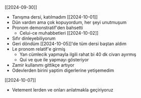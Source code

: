 [[2024-09-30]]
- Tanışma dersi, katılmadım
[[2024-10-01]]
- Dün vardım ama çok kopuyordum, her şeyi unutmuşum
- Pronom demonstratif'den bahsetti
	- Celui-ce muhabbetleri
[[2024-10-02]]
- Sıfır dinleyebiliyorum
- Geri döndüm [[2024-10-05]]'de tüm dersi baştan aldım
- Le pronom relatif'e girmiş
	- Yan cümlecik yapmayla ilgili rahat bi 40 dk civarı ayırmış
	- Qui ve que ile yapmayı gösteriyor
- Zamir kullanımı gittikçe artıyor
- Odevlerden birini yaptim digerlerine yetişemedim


[[2024-10-07]]
- Vetement lerden ve onları anlatmakla geçiriyoruz 
